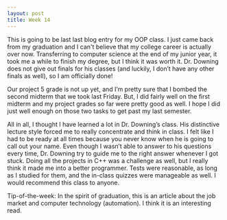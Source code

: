 ```yaml
---
layout: post
title: Week 14 
---
```

This is going to be last last blog entry for my OOP class. I just came back from my graduation and I can't believe that my college career is actually over now. Transferring to computer science at the end of my junior year, it took me a while to finish my degree, but I think it was worth it. Dr. Downing does not give out finals for his classes (and luckily, I don’t have any other finals as well), so I am officially done! 

Our project 5 grade is not up yet, and I’m pretty sure that I bombed the second midterm that we took last Friday. But, I did fairly well on the first midterm and my project grades so far were pretty good as well. I hope I did just well enough on those two tasks to get past my last semester. 

All in all, I thought I have learned a lot in Dr. Downing’s class. His distinctive lecture style forced me to really concentrate and think in class. I felt like I had to be ready at all times because you never know when he is going to call out your name. Even though I wasn’t able to answer to his questions every time, Dr. Downing try to guide me to the right answer whenever I got stuck. Doing all the projects in C++ was a challenge as well, but I really think it made me into a better programmer. Tests were reasonable, as long as I studied for them, and the in-class quizzes were manageable as well. I would recommend this class to anyone. 

Tip-of-the-week: 
In the spirit of graduation, this is an article about the job market and computer technology (automation). I think it is an interesting read. 

